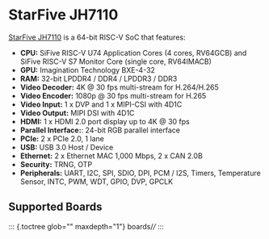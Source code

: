 StarFive JH7110
===============

[StarFive JH7110](https://doc-en.rvspace.org/Doc_Center/jh7110.html) is
a 64-bit RISC-V SoC that features:

-   **CPU:** SiFive RISC-V U74 Application Cores (4 cores, RV64GCB) and
    SiFive RISC-V S7 Monitor Core (single core, RV64IMACB)
-   **GPU:** Imagination Technology BXE-4-32
-   **RAM:** 32-bit LPDDR4 / DDR4 / LPDDR3 / DDR3
-   **Video Decoder:** 4K @ 30 fps multi-stream for H.264/H.265
-   **Video Encoder:** 1080p @ 30 fps multi-stream for H.265
-   **Video Input:** 1 x DVP and 1 x MIPI-CSI with 4D1C
-   **Video Output:** MIPI DSI with 4D1C
-   **HDMI:** 1 x HDMI 2.0 port display up to 4K @ 30 fps
-   **Parallel Interface:**: 24-bit RGB parallel interface
-   **PCIe:** 2 x PCIe 2.0, 1 lane
-   **USB:** USB 3.0 Host / Device
-   **Ethernet:** 2 x Ethernet MAC 1,000 Mbps, 2 x CAN 2.0B
-   **Security:** TRNG, OTP
-   **Peripherals:** UART, I2C, SPI, SDIO, DPI, PCM / I2S, Timers,
    Temperature Sensor, INTC, PWM, WDT, GPIO, DVP, GPCLK

Supported Boards
----------------

::: {.toctree glob="" maxdepth="1"}
boards/*/*
:::
